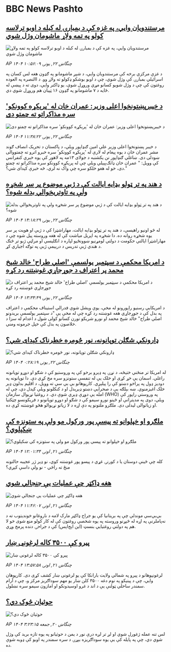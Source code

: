 # BBC News Pashto## [مرستندویان وايي، په غزه کې د بمبارۍ له کبله د اوبو ترلاسه کولو په تمه ولاړ ماشومان وژل شوي](https://www.bbc.com/pashto/articles/c5yg9q9n9jdo?at_campaign=githubrss)![مرستندویان وايي، په غزه کې د بمبارۍ له کبله د اوبو ترلاسه کولو په تمه ولاړ ماشومان وژل شوي](https://ichef.bbci.co.uk/ace/ws/240/cpsprodpb/2ffc/live/7cb40ce0-5fd6-11f0-960d-e9f1088a89fe.jpg)_AP ۱۴۰۴ چنگاښ ۲۲, يونۍ ۱۰:۵۶:۰۹_د غزې مرکزي برخه کې مرستندویان وايي، د شپږ ماشومانو په ګډون هغه لس کسان په اسرائیلي بمبارۍ کې وژل شوي، چې د اوبو بوشکو ډکولو ته ولاړ وو.
د االنصره په العوده روغتون کې چې د وژل شویو کسانو مړي وروړل شوي، یو ډاکتر وايي، دوی ته د پېښې له ځایه د ۷ ماشومانو په ګډون ۱۶ ټپیان هم وروړل شوي دي.## [د خیبرپښتونخوا اعلی وزیر: عمران خان له 'پرېکړه کوونکو' سره مذاکراتو ته چمتو دی](https://www.bbc.com/pashto/articles/cvg60ze0z0jo?at_campaign=githubrss)![د خیبرپښتونخوا اعلی وزیر: عمران خان له 'پرېکړه کوونکو' سره مذاکراتو ته چمتو دی](https://ichef.bbci.co.uk/ace/ws/240/cpsprodpb/4f62/live/d1bea6c0-5fd9-11f0-960d-e9f1088a89fe.jpg)_AP ۱۴۰۴ چنگاښ ۲۲, يونۍ ۱۱:۳۸:۲۲_د خیبر پښتونخوا اعلی وزیر علي امین ګنډاپور ویلي، د پاکستان د تحریک انصاف ګوند مشر عمران خان د یوه پیغام له لارې له 'پرېکړه کوونکو' سره خبرو اترو ته چمتووالی ښودلی دی. 
ښاغلي ګنډاپور نن یکشنبه د جولای ۱۳مه په لاهور کې یوه خبري کنفرانس کې وویل: " عمران خان ډانګ‌پېیلي ویلي چې له پرېکړه کوونکو سره مذاکراتو ته چمتو دی، خو له هغو خلکو سره چې واک نه لري، څه خبرې کېدای شي؟."## [د هند په تر ټولو بډایه ایالت کې د ژبې موضوع پر سر شخړه ولې په تاوتریخوالي بدله شوه؟](https://www.bbc.com/pashto/articles/cly8x98xwz2o?at_campaign=githubrss)![د هند په تر ټولو بډایه ایالت کې د ژبې موضوع پر سر شخړه ولې په تاوتریخوالي بدله شوه؟](https://ichef.bbci.co.uk/ace/ws/240/cpsprodpb/2b55/live/7b32b780-5feb-11f0-a40e-a1af2950b220.jpg)_AP ۱۴۰۴ چنگاښ ۲۲, يونۍ ۱۴:۱۸:۲۹_له څو اونیو راهیسې، د هند په تر ټولو بډایه ایالت، مهاراشټرا کې د ژبې او هویت پر سر یوه شخړه روانه ده.
دا شخړه په اپریل میاشت کې له هغه وروسته پیل شوه چې د مهاراشټرا ایالتي حکومت د دولتي لومړنیو ښوونځیو لپاره د انګلیسي او مراټي ژبو تر څنګ د هندي ژبې تدریس د درېیمې ژبې په توګه اجباري کړ.## [د امریکا محکمې د سپټمبر یولسمې 'اصلي طراح' خالد شېخ محمد پر اعتراف د جوړجاړي غوښتنه رد کړه](https://www.bbc.com/pashto/articles/cvgekzvplq7o?at_campaign=githubrss)![د امریکا محکمې د سپټمبر یولسمې 'اصلي طراح' خالد شېخ محمد پر اعتراف د جوړجاړي غوښتنه رد کړه](https://ichef.bbci.co.uk/ace/ws/240/cpsprodpb/9610/live/2fc61580-5fdc-11f0-b5c5-012c5796682d.png)_AP ۱۴۰۴ چنگاښ ۲۲, يونۍ ۱۳:۳۴:۴۹_د امریکايي رسنیو راپورونو له مخې، یوې وېشل شوې فدرالي استیناف محکمې د اعتراف په بدل کې د جوړجاړي هغه غوښتنه رد کړه چې له مخې یې "د سپتمبر یولسمې بریدونو اصلي طراح" خالد شېخ محمد او نورو شریکو تورن کسانو کولی شول د اعدام له سزا د خلاصون په بدل کې خپل جرمونه ومني.## [ډارونکي شګلن توپانونه، نور څومره خطرناک کېدای شي؟](https://www.bbc.com/pashto/articles/cvgw093yz0zo?at_campaign=githubrss)![ډارونکي شګلن توپانونه، نور څومره خطرناک کېدای شي؟](https://ichef.bbci.co.uk/ace/ws/240/cpsprodpb/7fcb/live/a0317180-5f2c-11f0-a40e-a1af2950b220.jpg)_AP ۱۴۰۴ چنگاښ ۲۲, يونۍ ۰:۲۸:۱۹_له امریکا تر منځني ختیځه، د نړۍ په ډېرو برخو کې په وروستیو کې د شګو او دوړو توپانونه راغلي. اسمان یې خړ کړی او خلک یې له تنفسي ستونزو سره مخ کړي دي.
دا توپانونه په دودیز ډول په پراخو دښتو کې را پیلېږي. کارپوهانو بي بي سي ته وویل، د اقلیم بدلون ډېر خلک اغیزمنوي.  ښه بېلګه یې د صحرایي دښتو ډېرېدل او د کنکلونو ویلې کېدل دي، چې له امله یې دوړې ډېري شوې دي.
د روغتیا نړیوال سازمان (WHO) په وروستي راپور کې ویلي، دوی په مدیترانې او ځينو نورو سیمو کې د شګو او دوړو توپانونو د فریکونسو چټکتیا او زیاتوالی لیدلی دی. ملګرو ملتونو په دې اړه د لا زیاتو نړیوالو هڅو غوښتنه کړې ده.## [ملګرو او خپلوانو ته پیسې پور ورکول مو ولې په ستونزه کې ښکېلوي؟](https://www.bbc.com/pashto/articles/cly8n0ryle4o?at_campaign=githubrss)![ملګرو او خپلوانو ته پیسې پور ورکول مو ولې په ستونزه کې ښکېلوي؟](https://ichef.bbci.co.uk/ace/ws/240/cpsprodpb/a811/live/f85de600-5cd8-11f0-b5c5-012c5796682d.jpg)_AP ۱۴۰۴ چنگاښ ۲۱, اونۍ ۱۲:۰۱:۳۴_کله چې ځینې دوستان یا د کورنۍ غړي د پیسو پور غوښتنه کوي، نو ډېر ژر عجیبه حالتونه منځ ته راځي - نو ولې داسې کېږي؟## [هغه ډاکټر چې عملیات یې جنجالي شوي](https://www.bbc.com/pashto/articles/c93kjv9je7no?at_campaign=githubrss)![هغه ډاکټر چې عملیات یې جنجالي شوي](https://ichef.bbci.co.uk/ace/ws/240/cpsprodpb/dacf/live/28f700c0-5e56-11f0-a40e-a1af2950b220.jpg)_AP ۱۴۰۴ چنگاښ ۲۱, اونۍ ۱۱:۴۶:۰۷_بي‌بي‌سي موندلې چې  په بریتانیا کې یو جراح ډاکټر مارک لامه د ناروغانو خوندیتوب ته د نه‌پاملرنې په اړه له څېړنو وروسته په یوه شخصي روغتون کې له کار کولو منع شوی خو لا هم په دولتي روغتیايي بنسټ (این اېج‌اېس) کې د جراحۍ دنده پرمخ وړي.## [پیرو کې ۳۵۰۰ کاله لرغونی ښار  ](https://www.bbc.com/pashto/articles/cx2v4j50195o?at_campaign=githubrss)![پیرو کې ۳۵۰۰ کاله لرغونی ښار  ](https://ichef.bbci.co.uk/ace/ws/240/cpsprodpb/677c/live/3bb7a2f0-5f23-11f0-b5c5-012c5796682d.jpg)_AP ۱۴۰۴ چنگاښ ۲۱, اونۍ ۱۳:۵۷:۵۸_لرغونپوهانو د پیرو په شمالي ولایت بارانکا کې یو لرغونی ښار کشف کړی دی.
کارپوهان وايي، چې د پینیکو په نوم دغه ۳۵۰۰ کلن ښار یو مهم سوداګریز مرکز و، چې د آرام سمندر ساحلي ټولنې یې د اند د غرو اوسیدونکو او امازون سیمو سره نښلول.## [حوثیان څوک دي؟](https://www.bbc.com/pashto/articles/c0l4jn3213go?at_campaign=githubrss)![حوثیان څوک دي؟](https://ichef.bbci.co.uk/ace/ws/240/cpsprodpb/496e/live/5a900cd0-5e06-11f0-a40e-a1af2950b220.png)_AP ۱۴۰۴ چنگاښ ۲۰, جمعه ۳:۲۳:۱۵_لس تنه عمله ژغورل شوي او لږ تر لږه درې نور د یمن د حوثیانو په یوه تازه برید کې وژل شوي دي، چې په پایله کې یې یوه سوداګریزه بېړۍ د سره سمندر په اوبو کې ډوبه شوې ده.